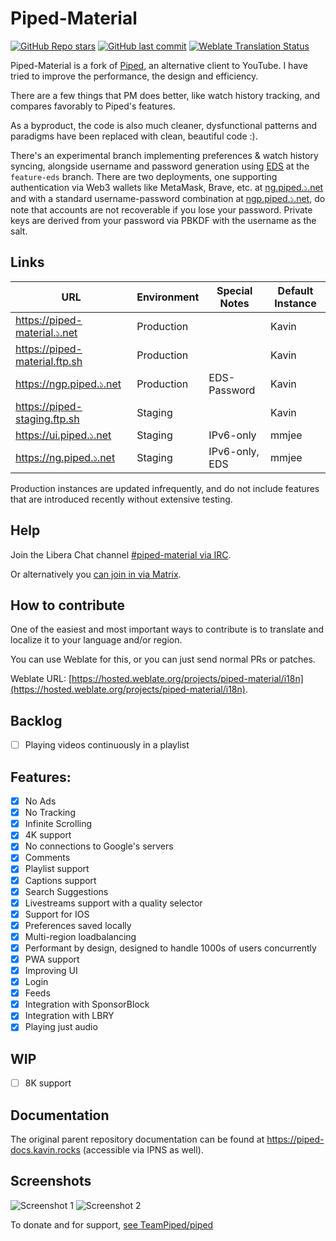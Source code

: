 # Piped-Material

[![GitHub Repo stars](https://img.shields.io/github/stars/mmjee/Piped-redesign?style=social)](https://github.com/mmjee/Piped-redesign/stargazers)
[![GitHub last commit](https://img.shields.io/github/last-commit/mmjee/Piped-redesign)](https://github.com/mmjee/Piped-redesign/commits)
[![Weblate Translation Status](https://hosted.weblate.org/widgets/piped-material/-/i18n/svg-badge.svg)](https://hosted.weblate.org/projects/piped-material/i18n/#information)

Piped-Material is a fork of [Piped](https://github.com/TeamPiped/piped), an alternative client to YouTube. I have tried to improve the performance, the design and efficiency.

There are a few things that PM does better, like watch history tracking, and compares favorably to Piped's features.

As a byproduct, the code is also much cleaner, dysfunctional patterns and paradigms have been replaced with clean, beautiful code :).

There's an experimental branch implementing preferences & watch history syncing, alongside username and password generation using [EDS](https://git.maharshi.ninja/root/libeds) at the `feature-eds` branch. There are two deployments, one supporting authentication via Web3 wallets like MetaMask, Brave, etc. at [ng.piped.১.net](https://ng.piped.১.net) and with a standard username-password combination at [ngp.piped.১.net](https://ngp.piped.১.net), do note that accounts are not recoverable if you lose your password. Private keys are derived from your password via PBKDF with the username as the salt.

## Links

| URL                           | Environment | Special Notes  | Default Instance |
|-------------------------------|-------------|----------------|------------------|
| https://piped-material.১.net  | Production  |                | Kavin            |
| https://piped-material.ftp.sh | Production  |                | Kavin            |
| https://ngp.piped.১.net       | Production  | EDS-Password   | Kavin            |
| https://piped-staging.ftp.sh  | Staging     |                | Kavin            |
| https://ui.piped.১.net        | Staging     | IPv6-only      | mmjee            |
| https://ng.piped.১.net        | Staging     | IPv6-only, EDS | mmjee            |

Production instances are updated infrequently, and do not include features that are introduced recently without extensive testing.

## Help

Join the Libera Chat channel [#piped-material via IRC](ircs://irc.libera.chat:6697/#piped-material).

Or alternatively you [can join in via Matrix](https://matrix.to/#/#piped-material:libera.chat).

## How to contribute

One of the easiest and most important ways to contribute is to translate and localize it to your language and/or region.

You can use Weblate for this, or you can just send normal PRs or patches.

Weblate URL: [https://hosted.weblate.org/projects/piped-material/i18n](https://hosted.weblate.org/projects/piped-material/i18n).

## Backlog

- [ ] Playing videos continuously in a playlist

## Features:

- [x] No Ads
- [x] No Tracking
- [x] Infinite Scrolling
- [x] 4K support
- [x] No connections to Google's servers
- [x] Comments
- [x] Playlist support
- [x] Captions support
- [x] Search Suggestions
- [x] Livestreams support with a quality selector
- [x] Support for IOS
- [x] Preferences saved locally
- [x] Multi-region loadbalancing
- [x] Performant by design, designed to handle 1000s of users concurrently
- [x] PWA support
- [x] Improving UI
- [x] Login
- [x] Feeds
- [x] Integration with SponsorBlock
- [x] Integration with LBRY
- [x] Playing just audio

## WIP

- [ ] 8K support

## Documentation

The original parent repository documentation can be found at https://piped-docs.kavin.rocks (accessible via IPNS as well).

## Screenshots

![Screenshot 1](https://bafybeie4ulcmyw6fazbk7wwpqhe4l73mvvm7fayuv7g47ywqavotkjh2jy.ipfs.dweb.link/?filename=img1.webp)
![Screenshot 2](https://bafybeieg5li3ldla6i4balyomrm7ccrn6wlvsqit4chig6phmuitqqhhpi.ipfs.dweb.link/?filename=img2.webp)

To donate and for support, [see TeamPiped/piped](https://github.com/TeamPiped/piped)
